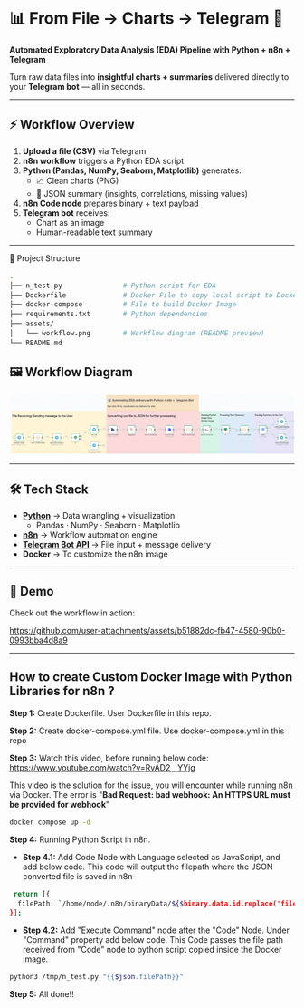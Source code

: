 # 📊 From File → Charts → Telegram 🚀  
**Automated Exploratory Data Analysis (EDA) Pipeline with Python + n8n + Telegram**

Turn raw data files into **insightful charts + summaries** delivered directly to your **Telegram bot** — all in seconds.  

---

## ⚡ Workflow Overview  

1. **Upload a file (CSV)** via Telegram  
2. **n8n workflow** triggers a Python EDA script  
3. **Python (Pandas, NumPy, Seaborn, Matplotlib)** generates:  
   - 📈 Clean charts (PNG)  
   - 📝 JSON summary (insights, correlations, missing values)  
4. **n8n Code node** prepares binary + text payload  
5. **Telegram bot** receives:  
   - Chart as an image  
   - Human-readable text summary  

---
📂 Project Structure

```bash
.
├── n_test.py               # Python script for EDA
├── Dockerfile              # Docker File to copy local script to Docker Desktop 
├── docker-compose          # File to build Docker Image 
├── requirements.txt        # Python dependencies
├── assets/
│   └── workflow.png        # Workflow diagram (README preview)   
└── README.md
```

## 🖼️ Workflow Diagram  

![Workflow](./assets/Workflow.png)  

---

## 🛠️ Tech Stack  

- **[Python](https://www.python.org/)** → Data wrangling + visualization  
  - Pandas · NumPy · Seaborn · Matplotlib  
- **[n8n](https://n8n.io/)** → Workflow automation engine  
- **[Telegram Bot API](https://core.telegram.org/bots/api)** → File input + message delivery  
- **Docker** → To customize the n8n image    

---

## 🎥 Demo  
Check out the workflow in action: 

https://github.com/user-attachments/assets/b51882dc-fb47-4580-90b0-0993bba4d8a9

---
## How to create Custom Docker Image with Python Libraries for n8n ?

**Step 1:** Create Dockerfile. User Dockerfile in this repo.

**Step 2:** Create docker-compose.yml file. Use docker-compose.yml in this repo

**Step 3:** Watch this video, before running below code: https://www.youtube.com/watch?v=RvAD2__YYjg

This video is the solution for the issue, you will encounter while running n8n via Docker. The error is "**Bad Request: bad webhook: An HTTPS URL must be provided for webhook**"
```bash 
docker compose up -d
```
**Step 4:** Running Python Script in n8n.

 - **Step 4.1:** Add Code Node with Language selected as JavaScript, and add below code. This code will output the filepath where the JSON converted file is saved in n8n

```bash 
 return [{
  filePath: `/home/node/.n8n/binaryData/${$binary.data.id.replace('filesystem-v2:', '')}`
}];
```
 - **Step 4.2:** Add "Execute Command" node after the "Code" Node. Under "Command" property add below code. This Code passes the file path received from "Code" node to python script copied inside the Docker image.

 ```bash 
 python3 /tmp/n_test.py "{{$json.filePath}}"
```

**Step 5:** All done!!
